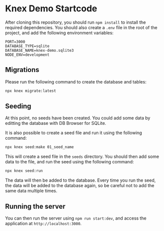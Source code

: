# Knex Demo Startcode

After cloning this repository, you should run `npm install` to install the required dependencies.
You should also create a `.env` file in the root of the project, and add the following environment variables:

```plaintext
PORT=3000
DATABASE_TYPE=sqlite
DATABASE_NAME=knex-demo.sqlite3
NODE_ENV=development
```

## Migrations

Please run the following command to create the database and tables:

```bash
npx knex migrate:latest
```

## Seeding

At this point, no seeds have been created. 
You could add some data by editting the database with DB Browser for SQLite.

It is also possible to create a seed file and run it using the following command:

```bash
npx knex seed:make 01_seed_name
```

This will create a seed file in the `seeds` directory. 
You should then add some data to the file, and run the seed using the following command:

```bash
npx knex seed:run
```

The data will then be added to the database.
Every time you run the seed, the data will be added to the database again, so be careful not to add the same data multiple times.


## Running the server

You can then run the server using `npm run start:dev`, and access the application at `http://localhost:3000`.

